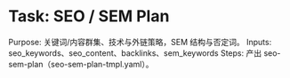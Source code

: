 # Task: SEO / SEM Plan

Purpose: 关键词/内容群集、技术与外链策略，SEM 结构与否定词。
Inputs: seo_keywords、seo_content、backlinks、sem_keywords
Steps: 产出 seo-sem-plan（seo-sem-plan-tmpl.yaml）。
